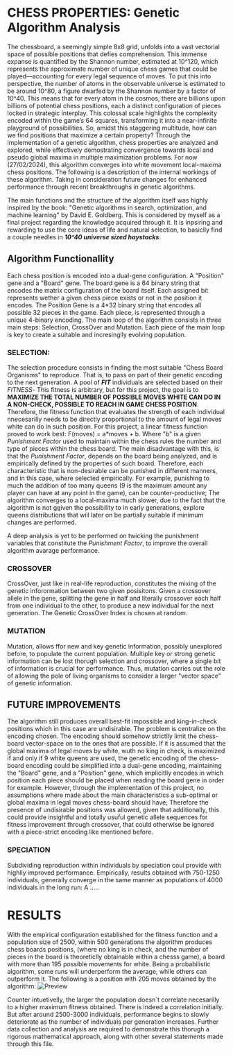 # CHESS PROPERTIES: Genetic Algorithm Analysis

The chessboard, a seemingly simple 8x8 grid, unfolds into a vast vectorial space of possible positions that defies comprehension. This immense expanse is quantified by the Shannon number, estimated at 10^120, which represents the approximate number of unique chess games that could be played—accounting for every legal sequence of moves. To put this into perspective, the number of atoms in the observable universe is estimated to be around 10^80, a figure dwarfed by the Shannon number by a factor of 10^40. This means that for every atom in the cosmos, there are billions upon billions of potential chess positions, each a distinct configuration of pieces locked in strategic interplay. This colossal scale highlights the complexity encoded within the game’s 64 squares, transforming it into a near-infinite playground of possibilities. So, amidst this staggering multitude, how can we find positions that maximize a certain property?
Through the implementation of a genetic algorithm, chess properties are analyzed and explored, while effectively demostrating convergence towards local and pseudo global maxima in multiple maximization problems.
For now (27/02/2024), this algorithm converges into white movement local-maxima chess positions.
The following is a description of the internal workings of these algorithm. Taking in consideration future changes for enhanced performance through recent breakthroughs in genetic algorithms.

The main functions and the structure of the algorithm itself was highly inspired by the book: "Genetic algorithms in search, optimization, and machine learning" by David E. Goldberg. This is considered by myself as a final project regarding the knowledge acquired through it. It is inpsiring and rewarding to use the core ideas of life and natural selection, to basiclly find a couple needles in _**10^40 universe sized haystacks**_.

## Algorithm Functionallity

Each chess position is encoded into a dual-gene configuration. A "Position" gene and a "Board" gene. 
The board gene is a 64 binary string that encodes the matrix configuration of the board itself. Each assigned bit represents wether a given chess piece exists or not in the position it encodes. 
The Position Gene is a 4*32 binary string that encodes all possible 32 pieces in the game. Each piece, is represented through a unique 4-binary encoding. 
The main loop of the algorithm consists in three main steps: Selection, CrossOver and Mutation. Each piece of the main loop is key to create a suitable and incresinglly evolving population.

### **SELECTION:**
The selection procedure consists in finding the most suitable "Chess Board Organisms" to reproduce. That is, to pass on part of their genetic encoding to the next generation. A pool of _**FIT**_ individuals are selected based on their _FITNESS_- This fitness is arbitrary, but for this project, the goal is to **MAXIMIZE THE TOTAL NUMBER OF POSSIBLE MOVES WHITE CAN DO IN A NON-CHECK, POSSIBLE TO REACH IN GAME CHESS POSITION**. Therefore, the fitness function that evaluates the strength of each individual nnecesarilly needs to be directly proportional to the amount of legal moves white can do in such position. 
For this project, a linear fitness function proved to work best: F(moves) = a*moves + b. Where "b" is a given *Punishment Factor* used to maintain within the chess rules the number and type of pieces within the chess board. The main disadvantage with this, is that the *Punishment Factor*, depends on the board being analyzed, and is empirically defined by the properties of such board. Therefore, each characteristic that is non-desirable can be punished in different manners, and in this case, where selected empirically. For example, punishing to much the addition of too many queens (9 is the maximum amount any player can have at any point in the game), can be counter-productive; The algorithm converges to a local-maxima much slower, due to the fact that the algorithm is not ggiven the possibility to in early generations, explore queens distributions that will later on be partially suitable if minimum changes are performed.

A deep analysis is yet to be performed on twicking the punishment variables that constitute the *Punishment Factor*, to improve the overall algorithm avarage performance. 

### **CROSSOVER**
CrossOver, just like in real-life reproduction, constitutes the mixing of the genetic inforormation between two given posisitons. Given a crossover allele in the gene, splitting the gene in half and literally crossover each half from one individual to the other, to produce a new individual for the next generation.
The Genetic CrossOver Index is chosen at random.

### **MUTATION**
Mutation, allows ffor new and key genetic information, possibly unexplored before, to populate the current population. Multiple key or strong genetic information can be lost thorugh selection and crossover, where a single bit of information is crucial for performance. Thus, mutation carries out the role of allowing the pole of living organisms to consider a larger "vector space" of genetic information.

## **FUTURE IMPROVEMENTS**
The algorithm still produces overall best-fit impossible and king-in-check positions which in this case are undisirable. The problem is centralize on the encoding chosen. 
The encoding should somehow strictlly limit the chess-board vector-space on to the ones that are possible. If it is assumed that the global maxima of legal moves by white, wuth no king in check, is maximized if and only if 9 white queens are used, the genetic encoding of the chess-board encoding could be simplified into a dual-gene encoding, maintaining the "Board" gene, and a "Position" gene, which implicitlly encodes in which position each piece should be placed when reading the board gene in order for example. However, through the implementation of this project, no assumptions where made about the main characteristics a sub-optimal or global maxima in legal moves chess-board should have; Therefore the presence of undisirable positions was allowed, given that additionally, this could provide insightful and totally usuful genetic allele sequences for fitness improvement through crossover, that could otherwise be ignored with a piece-strict encoding like mentioned before.

### SPECIATION

Subdividing reproduction within individuals by speciation coul provide with highlly improved performance. Empirically, results obtained with 750-1250 individuals, generally converge in the same manner as populations of 4000 individuals in the long run: A .....

# RESULTS

With the empirical configuration established for the fitness function and a population size of 2500, within 500 generations the algorithm produces chess boards positions, (where no king is in check, and the number of pieces in the board is theoreticlly obtainable within a chesss game), a board with more than 195 possible movements for white. Being a probabilistic algorithm, some runs will underperform the average, while others can outperform it. The following is a position with 205 moves obtained by the algorithm:
![Preview](https://imgur.com/a/chess-206-moves-white-ijPUgzA)



Counter intuetivelly, the larger the population doesn´t correlate necesarilly to a higher maximum fitness obtained. There is indeed a correlation initially. But after around 2500-3000 individuals, performance begins to slowly deteriorate as the number of individuals per generation increases. Further data collection and analysis are required to demonstrate this thorugh a rigorous mathematical approach, along with other several statements made through this file.
